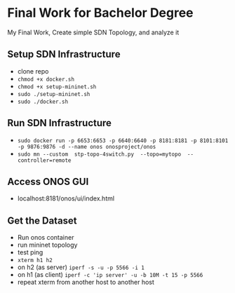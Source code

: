 # Final Work for Bachelor Degree
My Final Work,
Create simple SDN Topology, and analyze it

## Setup SDN Infrastructure
- clone repo
- ``` chmod +x docker.sh ```
- ``` chmod +x setup-mininet.sh ```
- ``` sudo ./setup-mininet.sh ```
- ``` sudo ./docker.sh ```

## Run SDN Infrastructure
- ``` sudo docker run -p 6653:6653 -p 6640:6640 -p 8181:8181 -p 8101:8101 -p 9876:9876 -d --name onos onosproject/onos ```
- ``` sudo mn --custom  stp-topo-4switch.py  --topo=mytopo  --controller=remote ```

## Access ONOS GUI
- localhost:8181/onos/ui/index.html

## Get the Dataset
- Run onos container
- run mininet topology
- test ping
- ``` xterm h1 h2 ```
- on h2 (as server) ``` iperf -s -u -p 5566 -i 1 ```
- on h1 (as client) ``` iperf -c 'ip server' -u -b 10M -t 15 -p 5566 ```
- repeat xterm from another host to another host
